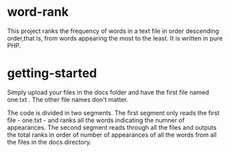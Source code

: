 # word-rank
This project ranks the frequency of words in a text file in order descending order,that is, from words appearing the most to the least. It is written in pure PHP.

# getting-started
Simply upload your files in the docs folder and have the first file named one.txt . The other file names don't matter.

The code is divided in two segments.
The first segment only reads the first file - one.txt - and ranks all the words indicating the numner of appearances.
The second segment reads through all the files and outputs the total ranks in order of number of appearances of all the words from all the files in the docs directory.
